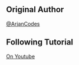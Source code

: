 ## Original Author 
[@ArjanCodes](https://github.com/ArjanCodes)

## Following Tutorial
[On Youtube](https://www.youtube.com/watch?v=eiDyK_ofPPM&list=PLC0nd42SBTaNuP4iB4L6SJlMaHE71FG6N)